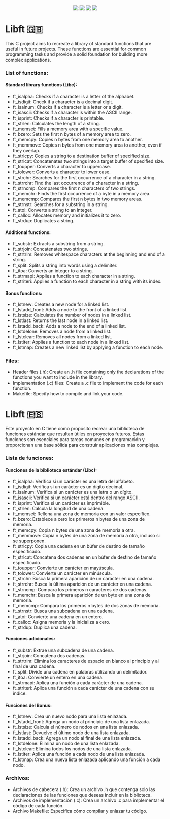 <div align="center">
	<img src="https://img.shields.io/badge/norminette-passing-success"/>
	<img src="https://img.shields.io/badge/leaks-none-success" />
    <img src="https://img.shields.io/badge/bonus-included-success"/>
    <img src="https://img.shields.io/badge/-125%2F100-success?logo=42&logoColor=fff" />
</div>

# Libft 🇬🇧 
This C project aims to recreate a library of standard functions that are useful in future projects. These functions are essential for common programming tasks and provide a solid foundation for building more complex applications. 

### List of functions: 
#### Standard library functions (Libc):
- ft_isalpha: Checks if a character is a letter of the alphabet.
- ft_isdigit: Check if a character is a decimal digit.
- ft_isalnum: Checks if a character is a letter or a digit.
- ft_isascii: Checks if a character is within the ASCII range.
- ft_isprint: Checks if a character is printable.
- ft_strlen: Calculates the length of a string.
- ft_memset: Fills a memory area with a specific value.
- ft_bzero: Sets the first n bytes of a memory area to zero.
- ft_memcpy: Copies n bytes from one memory area to another.
- ft_memmove: Copies n bytes from one memory area to another, even if they overlap.
- ft_strlcpy: Copies a string to a destination buffer of specified size.
- ft_strlcat: Concatenates two strings into a target buffer of specified size.
- ft_toupper: Converts a character to uppercase.
- ft_tolower: Converts a character to lower case.
- ft_strchr: Searches for the first occurrence of a character in a string.
- ft_strrchr: Find the last occurrence of a character in a string.
- ft_strncmp: Compares the first n characters of two strings.
- ft_memchr: Finds the first occurrence of a byte in a memory area.
- ft_memcmp: Compares the first n bytes in two memory areas.
- ft_strnstr: Searches for a substring in a string.
- ft_atoi: Converts a string to an integer.
- ft_calloc: Allocates memory and initializes it to zero.
- ft_strdup: Duplicates a string.
#### Additional functions:
- ft_substr: Extracts a substring from a string.
- ft_strjoin: Concatenates two strings.
- ft_strtrim: Removes whitespace characters at the beginning and end of a string.
- ft_split: Splits a string into words using a delimiter.
- ft_itoa: Converts an integer to a string.
- ft_strmapi: Applies a function to each character in a string.
- ft_striteri: Applies a function to each character in a string with its index.
#### Bonus functions:
- ft_lstnew: Creates a new node for a linked list.
- ft_lstadd_front: Adds a node to the front of a linked list.
- ft_lstsize: Calculates the number of nodes in a linked list.
- ft_lstlast: Returns the last node in a linked list.
- ft_lstadd_back: Adds a node to the end of a linked list.
- ft_lstdelone: Removes a node from a linked list.
- ft_lstclear: Removes all nodes from a linked list.
- ft_lstiter: Applies a function to each node in a linked list.
- ft_lstmap: Creates a new linked list by applying a function to each node.

### Files:
- Header files (.h): Create an .h file containing only the declarations of the functions you want to include in the library.
- Implementation (.c) files: Create a .c file to implement the code for each function.
- Makefile: Specify how to compile and link your code.


# Libft 🇪🇸
Este proyecto en C tiene como propósito recrear una biblioteca de funciones estándar que resultan útiles en proyectos futuros. Estas funciones son esenciales para tareas comunes en programación y proporcionan una base sólida para construir aplicaciones más complejas. 

### Lista de funciones: 
#### Funciones de la biblioteca estándar (Libc):
- ft_isalpha: Verifica si un carácter es una letra del alfabeto.
- ft_isdigit: Verifica si un carácter es un dígito decimal.
- ft_isalnum: Verifica si un carácter es una letra o un dígito.
- ft_isascii: Verifica si un carácter está dentro del rango ASCII.
- ft_isprint: Verifica si un carácter es imprimible.
- ft_strlen: Calcula la longitud de una cadena.
- ft_memset: Rellena una zona de memoria con un valor específico.
- ft_bzero: Establece a cero los primeros n bytes de una zona de memoria.
- ft_memcpy: Copia n bytes de una zona de memoria a otra.
- ft_memmove: Copia n bytes de una zona de memoria a otra, incluso si se superponen.
- ft_strlcpy: Copia una cadena en un búfer de destino de tamaño especificado.
- ft_strlcat: Concatena dos cadenas en un búfer de destino de tamaño especificado.
- ft_toupper: Convierte un carácter en mayúscula.
- ft_tolower: Convierte un carácter en minúscula.
- ft_strchr: Busca la primera aparición de un carácter en una cadena.
- ft_strrchr: Busca la última aparición de un carácter en una cadena.
- ft_strncmp: Compara los primeros n caracteres de dos cadenas.
- ft_memchr: Busca la primera aparición de un byte en una zona de memoria.
- ft_memcmp: Compara los primeros n bytes de dos zonas de memoria.
- ft_strnstr: Busca una subcadena en una cadena.
- ft_atoi: Convierte una cadena en un entero.
- ft_calloc: Asigna memoria y la inicializa a cero.
- ft_strdup: Duplica una cadena.
#### Funciones adicionales:
- ft_substr: Extrae una subcadena de una cadena.
- ft_strjoin: Concatena dos cadenas.
- ft_strtrim: Elimina los caracteres de espacio en blanco al principio y al final de una cadena.
- ft_split: Divide una cadena en palabras utilizando un delimitador.
- ft_itoa: Convierte un entero en una cadena.
- ft_strmapi: Aplica una función a cada carácter de una cadena.
- ft_striteri: Aplica una función a cada carácter de una cadena con su índice.
#### Funciones del Bonus:
- ft_lstnew: Crea un nuevo nodo para una lista enlazada.
- ft_lstadd_front: Agrega un nodo al principio de una lista enlazada.
- ft_lstsize: Calcula el número de nodos en una lista enlazada.
- ft_lstlast: Devuelve el último nodo de una lista enlazada.
- ft_lstadd_back: Agrega un nodo al final de una lista enlazada.
- ft_lstdelone: Elimina un nodo de una lista enlazada.
-  ft_lstclear: Elimina todos los nodos de una lista enlazada.
- ft_lstiter: Aplica una función a cada nodo de una lista enlazada.
-  ft_lstmap: Crea una nueva lista enlazada aplicando una función a cada nodo.

### Archivos:
- Archivos de cabecera (.h): Crea un archivo .h que contenga solo las declaraciones de las funciones que deseas incluir en la biblioteca.
- Archivos de implementación (.c): Crea un archivo .c para implementar el código de cada función.
- Archivo Makefile: Especifica cómo compilar y enlazar tu código.
